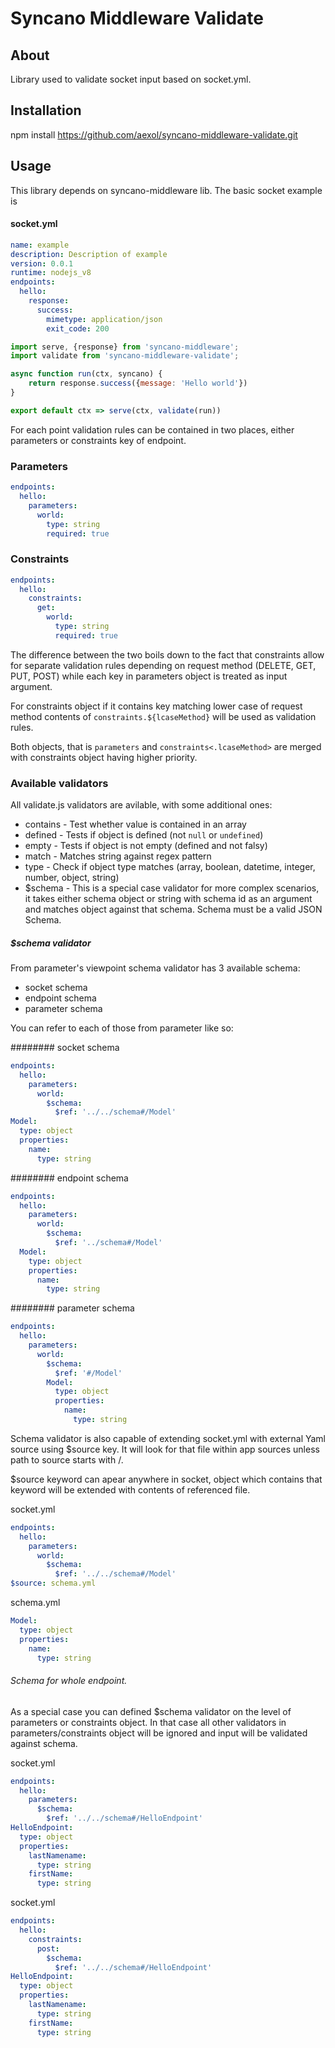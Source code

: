 # Syncano Middleware Validate

## About

Library used to validate socket input based on socket.yml.

## Installation
npm install https://github.com/aexol/syncano-middleware-validate.git

## Usage

This library depends on syncano-middleware lib. The basic socket example is

#### socket.yml

```yaml
name: example
description: Description of example
version: 0.0.1
runtime: nodejs_v8
endpoints:
  hello:
    response:
      success:
        mimetype: application/json
        exit_code: 200
```

```javascript
import serve, {response} from 'syncano-middleware';
import validate from 'syncano-middleware-validate';

async function run(ctx, syncano) {
    return response.success({message: 'Hello world'})
}

export default ctx => serve(ctx, validate(run))
```

For each point validation rules can be contained in two places, either parameters or constraints key of endpoint.


### Parameters
```yaml
endpoints:
  hello:
    parameters:
      world:
        type: string
        required: true
```

### Constraints
```yaml
endpoints:
  hello:
    constraints:
      get:
        world:
          type: string
          required: true
```

The difference between the two boils down to the fact that constraints allow
for separate validation rules depending on request method (DELETE, GET, PUT, POST) while each key in parameters object is treated as input argument.

For constraints object if it contains key matching lower case of request method
contents of `constraints.${lcaseMethod}` will be used as validation rules.

Both objects, that is `parameters` and `constraints<.lcaseMethod>` are merged with constraints object having higher priority.

### Available validators

All validate.js validators are avilable, with some additional ones:
* contains - Test whether value is contained in an array
* defined - Tests if object is defined (not `null` or `undefined`)
* empty - Tests if object is not empty (defined and not falsy)
* match - Matches string against regex pattern
* type - Check if object type matches (array, boolean, datetime, integer, number, object, string)
* $schema - This is a special case validator for more complex scenarios, it takes either schema object or string with schema id as an argument and matches object against that schema. Schema must be a valid JSON Schema.

##### $schema validator

From parameter's viewpoint schema validator has 3 available schema:
* socket schema
* endpoint schema
* parameter schema

You can refer to each of those from parameter like so:

######## socket schema
```yaml
endpoints:
  hello:
    parameters:
      world:
        $schema:
          $ref: '../../schema#/Model'
Model:
  type: object
  properties:
    name:
      type: string
```

######## endpoint schema
```yaml
endpoints:
  hello:
    parameters:
      world:
        $schema:
          $ref: '../schema#/Model'
  Model:
    type: object
    properties:
      name:
        type: string
```

######## parameter schema
```yaml
endpoints:
  hello:
    parameters:
      world:
        $schema:
          $ref: '#/Model'
        Model:
          type: object
          properties:
            name:
              type: string
```

Schema validator is also capable of extending socket.yml with external Yaml source using $source key. It will look for that file within app sources unless path to source starts with /.

$source keyword can apear anywhere in socket, object which contains that keyword will be extended with contents of referenced file.

socket.yml
```yaml
endpoints:
  hello:
    parameters:
      world:
        $schema:
          $ref: '../../schema#/Model'
$source: schema.yml
```

schema.yml
```yaml
Model:
  type: object
  properties:
    name:
      type: string
```

###### Schema for whole endpoint.

As a special case you can defined $schema validator on the level of parameters or constraints object. In that case all other validators in parameters/constraints object will be ignored and input will be validated against schema.

socket.yml
```yaml
endpoints:
  hello:
    parameters:
      $schema:
        $ref: '../../schema#/HelloEndpoint'
HelloEndpoint:
  type: object
  properties:
    lastNamename:
      type: string
    firstName:
      type: string
```

socket.yml
```yaml
endpoints:
  hello:
    constraints:
      post:
        $schema:
          $ref: '../../schema#/HelloEndpoint'
HelloEndpoint:
  type: object
  properties:
    lastNamename:
      type: string
    firstName:
      type: string
```